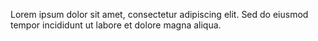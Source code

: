 Lorem ipsum dolor sit amet, consectetur adipiscing elit. Sed do eiusmod tempor
incididunt ut labore et dolore magna aliqua.
